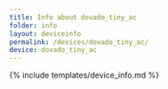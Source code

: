 ```yaml
---
title: Info about dovado_tiny_ac
folder: info
layout: deviceinfo
permalink: /devices/dovado_tiny_ac/
device: dovado_tiny_ac
---
```

{% include templates/device_info.md %}
